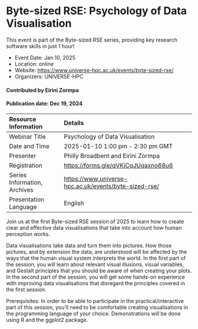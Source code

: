 # Byte-sized RSE: Psychology of Data Visualisation 

<!-- deck text start --> 
This event is part of the Byte-sized RSE series, providing key research software skills in just 1 hour!
<!-- deck text ends -->

- Event Date: Jan 10, 2025
- Location: online
- Website: https://www.universe-hpc.ac.uk/events/byte-sized-rse/
- Organizers: UNIVERSE-HPC

#### Contributed by Eirini Zormpa 

#### Publication date: Dec 19, 2024

Resource Information | Details
:--- | :---			   
Webinar Title | Psychology of Data Visualisation
Date and Time | 2025-01-10 1:00 pm - 2:30 pm GMT
Presenter | Philly Broadbent and Eirini Zormpa
Registration | 	<https://forms.gle/qVKjCqJUqaxno68u6>
Series Information, Archives | <https://www.universe-hpc.ac.uk/events/byte-sized-rse/>
Presentation Language | English

Join us at the first Byte-sized RSE session of 2025 to learn how to create clear and effective data visualisations that take into account how human perception works.

Data visualisations take data and turn them into pictures. How those pictures, and by extension the data, are understood will be affected by the ways that the human visual system interprets the world. In the first part of the session, you will learn about relevant visual illusions, visual variables, and Gestalt principles that you should be aware of when creating your plots. In the second part of the session, you will get some hands-on experience with improving data visualisations that disregard the principles covered in the first session.

Prerequisites: In order to be able to participate in the practical/interactive part of this session, you’ll need to be comfortable creating visualisations in the programming language of your choice. Demonstrations will be done using R and the ggplot2 package.

<!---
Publish: yes
Topics: online learning
--->
